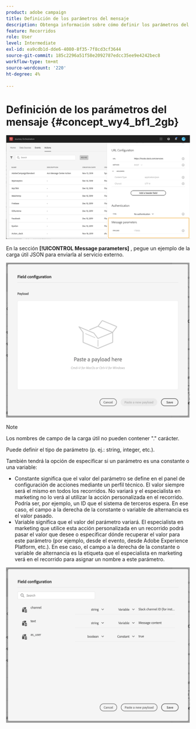 ```yaml
---
product: adobe campaign
title: Definición de los parámetros del mensaje
description: Obtenga información sobre cómo definir los parámetros del mensaje
feature: Recorridos
role: User
level: Intermediate
exl-id: ea9cdb1d-dde6-4080-8f35-7f8cd3cf3644
source-git-commit: 185c2296a51f58e2092787edcc35ee9e4242bec8
workflow-type: tm+mt
source-wordcount: '220'
ht-degree: 4%

---
```


# Definición de los parámetros del mensaje {#concept_wy4_bf1_2gb}

![](../assets/messageparameterssection.png)

En la sección **[!UICONTROL Message parameters]** , pegue un ejemplo de la carga útil JSON para enviarla al servicio externo.

![](../assets/customactionpayloadmessage.png)

>[!NOTE]
>
>Los nombres de campo de la carga útil no pueden contener &quot;.&quot; carácter.

Puede definir el tipo de parámetro (p. ej.: string, integer, etc.).

También tendrá la opción de especificar si un parámetro es una constante o una variable:

* Constante significa que el valor del parámetro se define en el panel de configuración de acciones mediante un perfil técnico. El valor siempre será el mismo en todos los recorridos. No variará y el especialista en marketing no lo verá al utilizar la acción personalizada en el recorrido. Podría ser, por ejemplo, un ID que el sistema de terceros espera. En ese caso, el campo a la derecha de la constante o variable de alternancia es el valor pasado.
* Variable significa que el valor del parámetro variará. El especialista en marketing que utilice esta acción personalizada en un recorrido podrá pasar el valor que desee o especificar dónde recuperar el valor para este parámetro (por ejemplo, desde el evento, desde Adobe Experience Platform, etc.). En ese caso, el campo a la derecha de la constante o variable de alternancia es la etiqueta que el especialista en marketing verá en el recorrido para asignar un nombre a este parámetro.

![](../assets/customactionpayloadmessage2.png)
